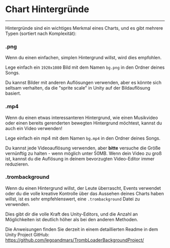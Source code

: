 # Chart Hintergründe
---

Hintergründe sind ein wichtiges Merkmal eines Charts, und es gibt mehrere Typen (sortiert nach Komplexität):

### .png

Wenn du einen einfachen, simplen Hintergrund willst, wird dies empfohlen.

Lege einfach ein `1920x1080` Bild mit dem Namen `bg.png` in den Ordner deines Songs.

Du kannst Bilder mit anderen Auflösungen verwenden, aber es könnte sich seltsam verhalten, da die "sprite scale" in Unity auf der Bildauflösung basiert.

### .mp4

Wenn du einen etwas interessanteren Hintergrund, wie einen Musikvideo oder einen bereits gerenderten bewegten Hintergrund möchtest, kannst du auch ein Video verwenden!

Lege einfach ein mp4 mit dem Namen `bg.mp4` in den Ordner deines Songs.

Du kannst jede Videoauflösung verwenden, aber **bitte** versuche die Größe vernünftig zu halten - wenn möglich unter 50MB. Wenn dein Video zu groß ist, kannst du die Auflösung in deinem bevorzugten Video-Editor immer reduzieren.

### .trombackground

Wenn du einen Hintergrund willst, der Leute überrascht, Events verwendet oder du die volle kreative Kontrolle über das Aussehen deines Charts haben willst, ist es sehr empfehlenswert, eine `.trombackground` Datei zu verwenden.

Dies gibt dir die volle Kraft des Unity-Editors, und die Anzahl an Möglichkeiten ist deutlich höher als bei den anderen Methoden.

Die Anweisungen finden Sie derzeit in einem detaillierten Readme in dem Unity Project GitHub: <https://github.com/legoandmars/TrombLoaderBackgroundProject/>